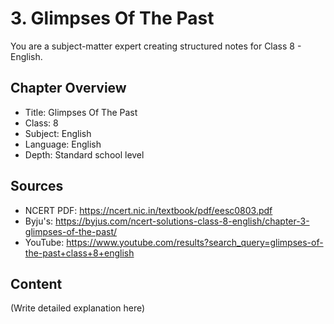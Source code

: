 # 3. Glimpses Of The Past

You are a subject-matter expert creating structured notes for Class 8 - English.

## Chapter Overview
- Title: Glimpses Of The Past
- Class: 8
- Subject: English
- Language: English
- Depth: Standard school level

## Sources
- NCERT PDF: https://ncert.nic.in/textbook/pdf/eesc0803.pdf
- Byju's: https://byjus.com/ncert-solutions-class-8-english/chapter-3-glimpses-of-the-past/
- YouTube: https://www.youtube.com/results?search_query=glimpses-of-the-past+class+8+english

## Content
(Write detailed explanation here)
